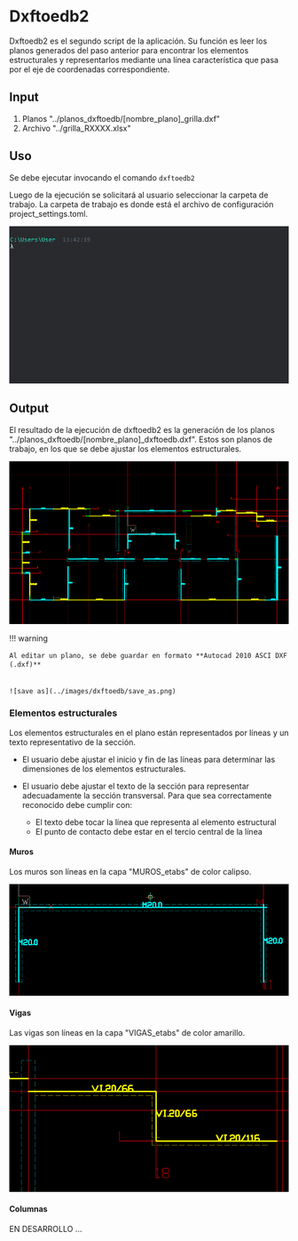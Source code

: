 # Dxftoedb2

Dxftoedb2 es el segundo script de la aplicación. Su función es leer los planos generados del paso anterior para encontrar los elementos estructurales y representarlos mediante una línea característica que pasa por el eje de coordenadas correspondiente.

## Input

1. Planos "../planos_dxftoedb/[nombre_plano]\_grilla.dxf"
2. Archivo "../grilla_RXXXX.xlsx"

## Uso

Se debe ejecutar invocando el comando <code>dxftoedb2</code>

Luego de la ejecución se solicitará al usuario seleccionar la carpeta de trabajo. La carpeta de trabajo es donde está el archivo de configuración project_settings.toml.

![dxftoedb2](../images/dxftoedb/dxftoedb2a.gif)

## Output

El resultado de la ejecución de dxftoedb2 es la generación de los planos "../planos_dxftoedb/[nombre_plano]\_dxftoedb.dxf". Estos son planos de trabajo, en los que se debe ajustar los elementos estructurales.

![output](../images/dxftoedb/dxftoedb2_output.png)

!!! warning

    Al editar un plano, se debe guardar en formato **Autocad 2010 ASCI DXF (.dxf)**


    ![save as](../images/dxftoedb/save_as.png)

### Elementos estructurales

Los elementos estructurales en el plano están representados por líneas y un texto representativo de la sección.

- El usuario debe ajustar el inicio y fin de las líneas para determinar las dimensiones de los elementos estructurales.

- El usuario debe ajustar el texto de la sección para representar adecuadamente la sección transversal. Para que sea correctamente reconocido debe cumplir con:
    - El texto debe tocar la línea que representa al elemento estructural
    - El punto de contacto debe estar en el tercio central de la línea

#### Muros

Los muros son líneas en la capa "MUROS_etabs" de color calipso.

![Muros](../images/dxftoedb/dxftoedb2b.png)

#### Vigas

Las vigas son líneas en la capa "VIGAS_etabs" de color amarillo.

![Vigas](../images/dxftoedb/dxftoedb2c.png)

#### Columnas

EN DESARROLLO ...
